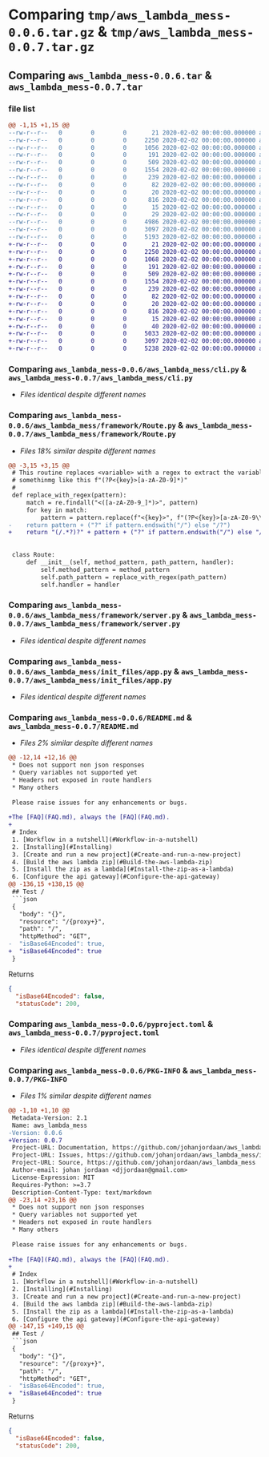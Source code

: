 # Comparing `tmp/aws_lambda_mess-0.0.6.tar.gz` & `tmp/aws_lambda_mess-0.0.7.tar.gz`

## Comparing `aws_lambda_mess-0.0.6.tar` & `aws_lambda_mess-0.0.7.tar`

### file list

```diff
@@ -1,15 +1,15 @@
--rw-r--r--   0        0        0       21 2020-02-02 00:00:00.000000 aws_lambda_mess-0.0.6/aws_lambda_mess/__about__.py
--rw-r--r--   0        0        0     2250 2020-02-02 00:00:00.000000 aws_lambda_mess-0.0.6/aws_lambda_mess/cli.py
--rw-r--r--   0        0        0     1056 2020-02-02 00:00:00.000000 aws_lambda_mess-0.0.6/aws_lambda_mess/framework/Route.py
--rw-r--r--   0        0        0      191 2020-02-02 00:00:00.000000 aws_lambda_mess-0.0.6/aws_lambda_mess/framework/failures.py
--rw-r--r--   0        0        0      509 2020-02-02 00:00:00.000000 aws_lambda_mess-0.0.6/aws_lambda_mess/framework/lambda_dispatcher.py
--rw-r--r--   0        0        0     1554 2020-02-02 00:00:00.000000 aws_lambda_mess-0.0.6/aws_lambda_mess/framework/server.py
--rw-r--r--   0        0        0      239 2020-02-02 00:00:00.000000 aws_lambda_mess-0.0.6/aws_lambda_mess/framework/success.py
--rw-r--r--   0        0        0       82 2020-02-02 00:00:00.000000 aws_lambda_mess-0.0.6/aws_lambda_mess/init_files/.aws_lambda_mess.json
--rw-r--r--   0        0        0       20 2020-02-02 00:00:00.000000 aws_lambda_mess-0.0.6/aws_lambda_mess/init_files/.gitignore
--rw-r--r--   0        0        0      816 2020-02-02 00:00:00.000000 aws_lambda_mess-0.0.6/aws_lambda_mess/init_files/app.py
--rw-r--r--   0        0        0       15 2020-02-02 00:00:00.000000 aws_lambda_mess-0.0.6/aws_lambda_mess/init_files/requirements.txt
--rw-r--r--   0        0        0       29 2020-02-02 00:00:00.000000 aws_lambda_mess-0.0.6/.gitignore
--rw-r--r--   0        0        0     4986 2020-02-02 00:00:00.000000 aws_lambda_mess-0.0.6/README.md
--rw-r--r--   0        0        0     3097 2020-02-02 00:00:00.000000 aws_lambda_mess-0.0.6/pyproject.toml
--rw-r--r--   0        0        0     5193 2020-02-02 00:00:00.000000 aws_lambda_mess-0.0.6/PKG-INFO
+-rw-r--r--   0        0        0       21 2020-02-02 00:00:00.000000 aws_lambda_mess-0.0.7/aws_lambda_mess/__about__.py
+-rw-r--r--   0        0        0     2250 2020-02-02 00:00:00.000000 aws_lambda_mess-0.0.7/aws_lambda_mess/cli.py
+-rw-r--r--   0        0        0     1068 2020-02-02 00:00:00.000000 aws_lambda_mess-0.0.7/aws_lambda_mess/framework/Route.py
+-rw-r--r--   0        0        0      191 2020-02-02 00:00:00.000000 aws_lambda_mess-0.0.7/aws_lambda_mess/framework/failures.py
+-rw-r--r--   0        0        0      509 2020-02-02 00:00:00.000000 aws_lambda_mess-0.0.7/aws_lambda_mess/framework/lambda_dispatcher.py
+-rw-r--r--   0        0        0     1554 2020-02-02 00:00:00.000000 aws_lambda_mess-0.0.7/aws_lambda_mess/framework/server.py
+-rw-r--r--   0        0        0      239 2020-02-02 00:00:00.000000 aws_lambda_mess-0.0.7/aws_lambda_mess/framework/success.py
+-rw-r--r--   0        0        0       82 2020-02-02 00:00:00.000000 aws_lambda_mess-0.0.7/aws_lambda_mess/init_files/.aws_lambda_mess.json
+-rw-r--r--   0        0        0       20 2020-02-02 00:00:00.000000 aws_lambda_mess-0.0.7/aws_lambda_mess/init_files/.gitignore
+-rw-r--r--   0        0        0      816 2020-02-02 00:00:00.000000 aws_lambda_mess-0.0.7/aws_lambda_mess/init_files/app.py
+-rw-r--r--   0        0        0       15 2020-02-02 00:00:00.000000 aws_lambda_mess-0.0.7/aws_lambda_mess/init_files/requirements.txt
+-rw-r--r--   0        0        0       40 2020-02-02 00:00:00.000000 aws_lambda_mess-0.0.7/.gitignore
+-rw-r--r--   0        0        0     5033 2020-02-02 00:00:00.000000 aws_lambda_mess-0.0.7/README.md
+-rw-r--r--   0        0        0     3097 2020-02-02 00:00:00.000000 aws_lambda_mess-0.0.7/pyproject.toml
+-rw-r--r--   0        0        0     5238 2020-02-02 00:00:00.000000 aws_lambda_mess-0.0.7/PKG-INFO
```

### Comparing `aws_lambda_mess-0.0.6/aws_lambda_mess/cli.py` & `aws_lambda_mess-0.0.7/aws_lambda_mess/cli.py`

 * *Files identical despite different names*

### Comparing `aws_lambda_mess-0.0.6/aws_lambda_mess/framework/Route.py` & `aws_lambda_mess-0.0.7/aws_lambda_mess/framework/Route.py`

 * *Files 18% similar despite different names*

```diff
@@ -3,15 +3,15 @@
 # This routine replaces <variable> with a regex to extract the variable into a named group
 # somethinmg like this f"(?P<{key}>[a-zA-Z0-9]*)"
 #
 def replace_with_regex(pattern):
     match = re.findall("<([a-zA-Z0-9_]*)>", pattern)
     for key in match:
         pattern = pattern.replace(f"<{key}>", f"(?P<{key}>[a-zA-Z0-9\\-_]*)")
-    return pattern + ("?" if pattern.endswith("/") else "/?")
+    return "(/.*?)?" + pattern + ("?" if pattern.endswith("/") else "/?")
 
 
 class Route:
     def __init__(self, method_pattern, path_pattern, handler):
         self.method_pattern = method_pattern
         self.path_pattern = replace_with_regex(path_pattern)
         self.handler = handler
```

### Comparing `aws_lambda_mess-0.0.6/aws_lambda_mess/framework/server.py` & `aws_lambda_mess-0.0.7/aws_lambda_mess/framework/server.py`

 * *Files identical despite different names*

### Comparing `aws_lambda_mess-0.0.6/aws_lambda_mess/init_files/app.py` & `aws_lambda_mess-0.0.7/aws_lambda_mess/init_files/app.py`

 * *Files identical despite different names*

### Comparing `aws_lambda_mess-0.0.6/README.md` & `aws_lambda_mess-0.0.7/README.md`

 * *Files 2% similar despite different names*

```diff
@@ -12,14 +12,16 @@
 * Does not support non json responses
 * Query variables not supported yet
 * Headers not exposed in route handlers
 * Many others
 
 Please raise issues for any enhancements or bugs. 
 
+The [FAQ](FAQ.md), always the [FAQ](FAQ.md).
+
 # Index
 1. [Workflow in a nutshell](#Workflow-in-a-nutshell)
 2. [Installing](#Installing)
 3. [Create and run a new project](#Create-and-run-a-new-project)
 4. [Build the aws lambda zip](#Build-the-aws-lambda-zip)
 5. [Install the zip as a lambda](#Install-the-zip-as-a-lambda)
 6. [Configure the api gateway](#Configure-the-api-gateway)
@@ -136,15 +138,15 @@
 ## Test /
 ```json
 {
   "body": "{}",
   "resource": "/{proxy+}",
   "path": "/",
   "httpMethod": "GET",
-  "isBase64Encoded": true,
+  "isBase64Encoded": true
 }
 ```
 Returns 
 ```json
 {
   "isBase64Encoded": false,
   "statusCode": 200,
```

### Comparing `aws_lambda_mess-0.0.6/pyproject.toml` & `aws_lambda_mess-0.0.7/pyproject.toml`

 * *Files identical despite different names*

### Comparing `aws_lambda_mess-0.0.6/PKG-INFO` & `aws_lambda_mess-0.0.7/PKG-INFO`

 * *Files 1% similar despite different names*

```diff
@@ -1,10 +1,10 @@
 Metadata-Version: 2.1
 Name: aws_lambda_mess
-Version: 0.0.6
+Version: 0.0.7
 Project-URL: Documentation, https://github.com/johanjordaan/aws_lambda_mess#readme
 Project-URL: Issues, https://github.com/johanjordaan/aws_lambda_mess/issues
 Project-URL: Source, https://github.com/johanjordaan/aws_lambda_mess
 Author-email: johan jordaan <djjordaan@gmail.com>
 License-Expression: MIT
 Requires-Python: >=3.7
 Description-Content-Type: text/markdown
@@ -23,14 +23,16 @@
 * Does not support non json responses
 * Query variables not supported yet
 * Headers not exposed in route handlers
 * Many others
 
 Please raise issues for any enhancements or bugs. 
 
+The [FAQ](FAQ.md), always the [FAQ](FAQ.md).
+
 # Index
 1. [Workflow in a nutshell](#Workflow-in-a-nutshell)
 2. [Installing](#Installing)
 3. [Create and run a new project](#Create-and-run-a-new-project)
 4. [Build the aws lambda zip](#Build-the-aws-lambda-zip)
 5. [Install the zip as a lambda](#Install-the-zip-as-a-lambda)
 6. [Configure the api gateway](#Configure-the-api-gateway)
@@ -147,15 +149,15 @@
 ## Test /
 ```json
 {
   "body": "{}",
   "resource": "/{proxy+}",
   "path": "/",
   "httpMethod": "GET",
-  "isBase64Encoded": true,
+  "isBase64Encoded": true
 }
 ```
 Returns 
 ```json
 {
   "isBase64Encoded": false,
   "statusCode": 200,
```

